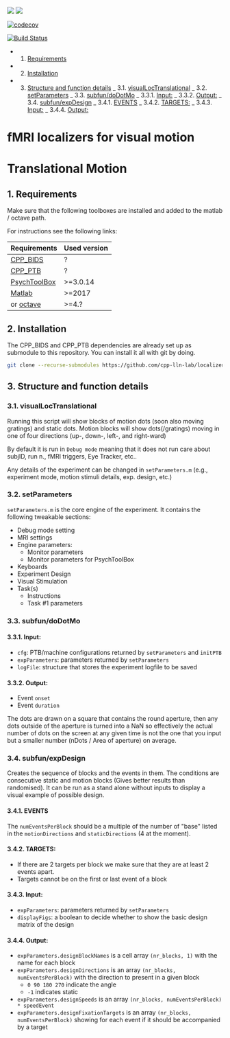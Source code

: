 [![](https://img.shields.io/badge/Octave-CI-blue?logo=Octave&logoColor=white)](https://github.com/cpp-lln-lab/localizer_visual_motion/actions)
![](https://github.com/cpp-lln-lab/localizer_visual_motion/workflows/CI/badge.svg)

[![codecov](https://codecov.io/gh/cpp-lln-lab/localizer_visual_motion/branch/master/graph/badge.svg)](https://codecov.io/gh/cpp-lln-lab/localizer_visual_motion)

[![Build Status](https://travis-ci.com/cpp-lln-lab/localizer_visual_motion.svg?branch=master)](https://travis-ci.com/cpp-lln-lab/localizer_visual_motion)

<!-- vscode-markdown-toc -->

- 1. [Requirements](#Requirements)
- 2. [Installation](#Installation)
- 3. [Structure and function details](#Structureandfunctiondetails)
     _ 3.1. [visualLocTranslational](#visualLocTranslational)
     _ 3.2. [setParameters](#setParameters)
     _ 3.3. [subfun/doDotMo](#subfundoDotMo)
     _ 3.3.1. [Input:](#Input:)
     _ 3.3.2. [Output:](#Output:)
     _ 3.4. [subfun/expDesign](#subfunexpDesign)
     _ 3.4.1. [EVENTS](#EVENTS)
     _ 3.4.2. [TARGETS:](#TARGETS:)
     _ 3.4.3. [Input:](#Input:-1)
     _ 3.4.4. [Output:](#Output:-1)

<!-- vscode-markdown-toc-config
	numbering=true
	autoSave=true
	/vscode-markdown-toc-config -->
<!-- /vscode-markdown-toc -->

# fMRI localizers for visual motion

# Translational Motion

## 1. <a name='Requirements'></a>Requirements

Make sure that the following toolboxes are installed and added to the matlab / octave path.

For instructions see the following links:

| Requirements                                             | Used version |
| -------------------------------------------------------- | ------------ |
| [CPP_BIDS](https://github.com/cpp-lln-lab/CPP_BIDS)      | ?            |
| [CPP_PTB](https://github.com/cpp-lln-lab/CPP_PTB)        | ?            |
| [PsychToolBox](http://psychtoolbox.org/)                 | >=3.0.14     |
| [Matlab](https://www.mathworks.com/products/matlab.html) | >=2017       |
| or [octave](https://www.gnu.org/software/octave/)        | >=4.?        |

## 2. <a name='Installation'></a>Installation

The CPP_BIDS and CPP_PTB dependencies are already set up as submodule to this repository.
You can install it all with git by doing.

```bash
git clone --recurse-submodules https://github.com/cpp-lln-lab/localizer_visual_motion.git
```

## 3. <a name='Structureandfunctiondetails'></a>Structure and function details

### 3.1. <a name='visualLocTranslational'></a>visualLocTranslational

Running this script will show blocks of motion dots (soon also moving gratings) and static dots. Motion blocks will show dots(/gratings) moving in one of four directions (up-, down-, left-, and right-ward)

By default it is run in `Debug mode` meaning that it does not run care about subjID, run n., fMRI triggers, Eye Tracker, etc..

Any details of the experiment can be changed in `setParameters.m` (e.g., experiment mode, motion stimuli details, exp. design, etc.)

### 3.2. <a name='setParameters'></a>setParameters

`setParameters.m` is the core engine of the experiment. It contains the following tweakable sections:

- Debug mode setting
- MRI settings
- Engine parameters:
  - Monitor parameters
  - Monitor parameters for PsychToolBox
- Keyboards
- Experiment Design
- Visual Stimulation
- Task(s)
  - Instructions
  - Task #1 parameters

### 3.3. <a name='subfundoDotMo'></a>subfun/doDotMo

#### 3.3.1. <a name='Input:'></a>Input:

- `cfg`: PTB/machine configurations returned by `setParameters` and `initPTB`
- `expParameters`: parameters returned by `setParameters`
- `logFile`: structure that stores the experiment logfile to be saved

#### 3.3.2. <a name='Output:'></a>Output:

- Event `onset`
- Event `duration`

The dots are drawn on a square that contains the round aperture, then any dots outside of the aperture is turned into a NaN so effectively the actual number of dots on the screen at any given time is not the one that you input but a smaller number (nDots / Area of aperture) on average.

### 3.4. <a name='subfunexpDesign'></a>subfun/expDesign

Creates the sequence of blocks and the events in them. The conditions are consecutive static and motion blocks (Gives better results than randomised). It can be run as a stand alone without inputs to display a visual example of possible design.

#### 3.4.1. <a name='EVENTS'></a>EVENTS

The `numEventsPerBlock` should be a multiple of the number of "base" listed in the `motionDirections` and `staticDirections` (4 at the moment).

#### 3.4.2. <a name='TARGETS:'></a>TARGETS:

- If there are 2 targets per block we make sure that they are at least 2 events apart.
- Targets cannot be on the first or last event of a block

#### 3.4.3. <a name='Input:-1'></a>Input:

- `expParameters`: parameters returned by `setParameters`
- `displayFigs`: a boolean to decide whether to show the basic design matrix of the design

#### 3.4.4. <a name='Output:-1'></a>Output:

- `expParameters.designBlockNames` is a cell array `(nr_blocks, 1)` with the name for each block
- `expParameters.designDirections` is an array `(nr_blocks, numEventsPerBlock)` with the direction to present in a given block
  - `0 90 180 270` indicate the angle
  - `-1` indicates static
- `expParameters.designSpeeds` is an array `(nr_blocks, numEventsPerBlock) * speedEvent`
- `expParameters.designFixationTargets` is an array `(nr_blocks, numEventsPerBlock)` showing for each event if it should be accompanied by a target
